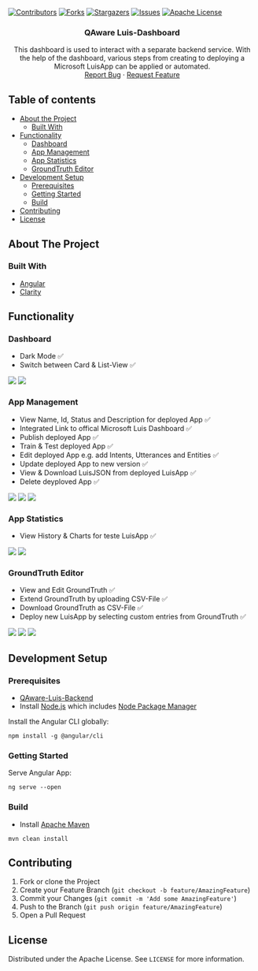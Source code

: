[![Contributors][contributors-shield]][contributors-url]
[![Forks][forks-shield]][forks-url]
[![Stargazers][stars-shield]][stars-url]
[![Issues][issues-shield]][issues-url]
[![Apache License][license-shield]][license-url]

<p align="center">

  <h3 align="center">QAware Luis-Dashboard</h3>

  <p align="center">
    This dashboard is used to interact with a separate backend service. With the help of the dashboard, various steps from creating to deploying a Microsoft LuisApp can be applied or automated.
    <br />
    <a href="https://github.com/latzinger/QAware-Luis-Dashboard/issues">Report Bug</a>
    ·
    <a href="https://github.com/latzinger/QAware-Luis-Dashboard/issues">Request Feature</a>
  </p>
</p>

## Table of contents

* [About the Project](#about-the-project)
  * [Built With](#built-with)
* [Functionality](#functionality)
  * [Dashboard](#dashboard)
  * [App Management](#app-management)
  * [App Statistics](#app-statistics)
  * [GroundTruth Editor](#groundtruth-editor)
* [Development Setup](#development-setup)
  * [Prerequisites](#prerequisites)
  * [Getting Started](#getting-started)
  * [Build](#build)
* [Contributing](#contributing)
* [License](#license)

## About The Project

### Built With
* [Angular](https://angular.io)
* [Clarity](https://clarity.design/)

## Functionality

### Dashboard
- Dark Mode ✅ <br/>
- Switch between Card & List-View ✅ <br/>

<img src="https://github.com/latzinger/QAware-Luis-Dashboard/blob/main/images/Dashboard-Light.png"/> 
<!---<img src="https://github.com/latzinger/QAware-Luis-Dashboard/blob/main/images/Dashboard-Dark.png" width="425"/>-->

<img src="https://github.com/latzinger/QAware-Luis-Dashboard/blob/main/images/Dashboard-Light-List.png"/> 
<!---<img src="https://github.com/latzinger/QAware-Luis-Dashboard/blob/main/images/Dashboard-Dark-List.png" width="425"/>-->

### App Management
- View Name, Id, Status and Description for deployed App ✅ <br/>
- Integrated Link to offical Microsoft Luis Dashboard ✅ <br/>
- Publish deployed App ✅ <br/>
- Train & Test deployed App ✅ <br/>
- Edit deployed App e.g. add Intents, Utterances and Entities ✅ <br/>
- Update deployed App to new version ✅ <br/>
- View & Download LuisJSON from deployed LuisApp ✅ <br/>
- Delete deyploved App ✅ <br/>
<img src="https://github.com/latzinger/QAware-Luis-Dashboard/blob/main/images/App-Light.png"/>
<!---<img src="https://github.com/latzinger/QAware-Luis-Dashboard/blob/main/images/App-Dark.png" width="425"/>-->

<img src="https://github.com/latzinger/QAware-Luis-Dashboard/blob/main/images/App-Light-Edit.png"/>
<!---<img src="https://github.com/latzinger/QAware-Luis-Dashboard/blob/main/images/App-Dark-Edit.png" width="425"/>-->

<img src="https://github.com/latzinger/QAware-Luis-Dashboard/blob/main/images/App-Light-Json.png"/>
<!---<img src="https://github.com/latzinger/QAware-Luis-Dashboard/blob/main/images/App-Dark-Json.png" width="425"/>-->

### App Statistics
- View History & Charts for teste LuisApp ✅ <br/>

<img src="https://github.com/latzinger/QAware-Luis-Dashboard/blob/main/images/App-Light-Statistics.png"/>
<!---<img src="https://github.com/latzinger/QAware-Luis-Dashboard/blob/main/images/App-Dark-Statistics.png" width="425"/>-->

<img src="https://github.com/latzinger/QAware-Luis-Dashboard/blob/main/images/App-Light-Statistics-Table.png"/> 
<!---<img src="https://github.com/latzinger/QAware-Luis-Dashboard/blob/main/images/App-Dark-Statistics-Table.png" width="425"/>-->

### GroundTruth Editor
- View and Edit GroundTruth ✅ <br/>
- Extend GroundTruth by uploading CSV-File ✅ <br/>
- Download GroundTruth as CSV-File ✅ <br/>
- Deploy new LuisApp by selecting custom entries from GroundTruth ✅ <br/>

<img src="https://github.com/latzinger/QAware-Luis-Dashboard/blob/main/images/GroundTruthEditor-Light.png"/> 
<!---<img src="https://github.com/latzinger/QAware-Luis-Dashboard/blob/main/images/GroundTruthEditor-Dark.png" width="425"/>-->

<img src="https://github.com/latzinger/QAware-Luis-Dashboard/blob/main/images/GroundTruthEditor-Light-Merge.png"/> 
<!---<img src="https://github.com/latzinger/QAware-Luis-Dashboard/blob/main/images/GroundTruthEditor-Dark-Merge.png" width="425"/>-->

<img src="https://github.com/latzinger/QAware-Luis-Dashboard/blob/main/images/GroundTruthEditor-Light-NewLine.png"/> 
<!---<img src="https://github.com/latzinger/QAware-Luis-Dashboard/blob/main/images/GroundTruthEditor-Dark-NewLine.png" width="425"/>-->

## Development Setup

### Prerequisites
* [QAware-Luis-Backend](https://github.com/latzinger/QAware-Luis)
* Install [Node.js] which includes [Node Package Manager][npm]

Install the Angular CLI globally:

```
npm install -g @angular/cli
```

### Getting Started

Serve Angular App:

```
ng serve --open
```

### Build
* Install [Apache Maven][mvn]

```
mvn clean install
```

## Contributing

1. Fork or clone the Project
2. Create your Feature Branch (`git checkout -b feature/AmazingFeature`)
3. Commit your Changes (`git commit -m 'Add some AmazingFeature'`)
4. Push to the Branch (`git push origin feature/AmazingFeature`)
5. Open a Pull Request

## License

Distributed under the Apache License. See `LICENSE` for more information.

[contributors-shield]: https://img.shields.io/github/contributors/latzinger/QAware-Luis-Dashboard?style=flat-square
[contributors-url]: https://github.com/latzinger/QAware-Luis-Dashboard/graphs/contributors
[forks-shield]: https://img.shields.io/github/forks/latzinger/QAware-Luis-Dashboard?style=flat-square
[forks-url]: https://github.com/latzinger/QAware-Luis-Dashboard/network/members
[stars-shield]: https://img.shields.io/github/stars/latzinger/QAware-Luis-Dashboard?style=flat-square
[stars-url]: https://github.com/latzinger/QAware-Luis-Dashboard/stargazers
[issues-shield]: https://img.shields.io/github/issues/latzinger/QAware-Luis-Dashboard?style=flat-square
[issues-url]: https://github.com/latzinger/QAware-Luis-Dashboard/issues
[license-shield]: https://img.shields.io/github/license/latzinger/QAware-Luis-Dashboard?style=flat-square
[license-url]: https://github.com/latzinger/QAware-Luis-Dashboard/blob/main/LICENSE
[node.js]: https://nodejs.org/
[npm]: https://www.npmjs.com/get-npm
[mvn]: https://maven.apache.org/index.html
